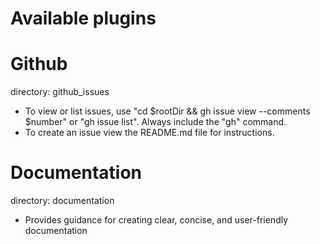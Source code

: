 # Available plugins

# Github

directory: github\_issues
- To view or list issues, use "cd $rootDir && gh issue view --comments $number" or "gh issue list". Always include the "gh" command.
- To create an issue view the README.md file for instructions.

# Documentation

directory: documentation
- Provides guidance for creating clear, concise, and user-friendly documentation
